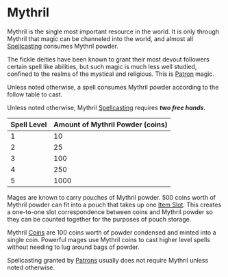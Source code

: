 # Mythril

Mythril is the single most important resource in the world. It is only through Mythril that magic can be channeled into the world, and almost all [Spellcasting](Spellcasting.md) consumes Mythril powder. 

The fickle deities have been known to grant their most devout followers certain spell like abilities, but such magic is much less well studied, confined to the realms of the mystical and religious. This is [Patron](Spells/Patrons/Patron.md) magic.

Unless noted otherwise, a spell consumes Mythril powder according to the follow table to cast.

Unless noted otherwise, Mythril [Spellcasting](Spellcasting.md) requires ***two free hands***.

| Spell Level | Amount of Mythril Powder (coins) |
| ----------- | -------------------------------- |
| 1           | 10                               |
| 2           | 25                               |
| 3           | 100                              |
| 4           | 250                              |
| 5           | 1000                             |
Mages are known to carry pouches of Mythril powder. 500 coins worth of Mythril powder can fit into a pouch that takes up one [Item Slot](../Player%20Characters/Derived%20Statistics/Item%20Slots.md). 
	This creates a one-to-one slot correspondence between coins and Mythril powder so they can be counted together for the purposes of pouch storage. 

Mythril [Coins](../Referee%20Specific/Economy/Coins.md) are 100 coins worth of powder condensed and minted into a single coin. Powerful mages use Mythril coins to cast higher level spells without needing to lug around bags of powder.

Spellcasting granted by [Patrons](Spells/Patrons/Patron.md) usually does not require Mythril unless noted otherwise.